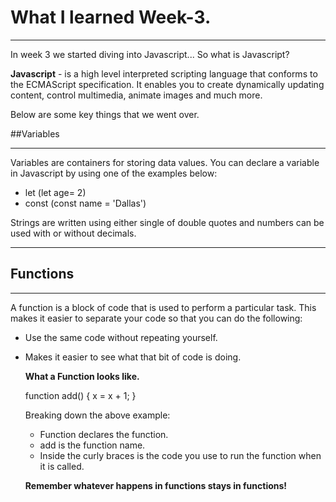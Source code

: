 # What I learned Week-3.

---

In week 3 we started diving into Javascript... So what is Javascript?

**Javascript** - is a high level interpreted scripting language that conforms to the ECMAScript specification. It enables you to create dynamically updating content, control multimedia, animate images and much more.

Below are some key things that we went over.

##Variables

---

Variables are containers for storing data values. You can declare a variable in Javascript by using one of the examples below:

* let (let age= 2)
* const (const name = 'Dallas')

Strings are written using either single of double quotes and numbers can be used with or without decimals.

---

## Functions

---

A function is a block of code that is used to perform a particular task. This makes it easier to separate your code so that you can do the following:

* Use the same code without repeating yourself.
* Makes it easier to see what that bit of code is doing.
  
  **What a Function looks like.**

  function add() {
      x = x + 1;
  }

  Breaking down the above example:
  * Function declares the function.
  * add is the function name.
  * Inside the curly braces is the code you use to run the function when it is called.
  
  **Remember whatever happens in functions stays in functions!**

  